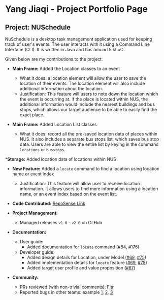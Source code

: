 # Yang Jiaqi - Project Portfolio Page

## Project: NUSchedule

NuSchedule is a desktop task management application used for keeping track of user's events. The user interacts with it 
using a Command Line Interface (CLI). It is written in Java and has around 5 kLoC.

Given below are my contributions to the project:  
* __Main Frame:__ Added the Location classes to an event 
    * What it does: a location element will allow the user to save the location of their events. The location element 
    will also include additional information about the location. 
    * Justification: This feature will users to note down the location which the event is occurring at. 
    If the place is located within NUS, the additional information would include the nearest buildings and bus stops, 
    which allows our target audience to be able to easily find the exact place. 

* __Main Frame:__ Added Location List classes
    * What it does: record all the pre-saved location data of places within NUS. It also includes a separate bus stops 
    list, which saves bus stop data. Users are able to view the entire list by keying in the command `locations` or 
    `busstops`.
    
*__Storage:__ Added location data of locations within NUS

* __New Feature:__ Added a `locate` command to find a location using location name or event index
    * Justification: This feature will allow user to receive location information. It allows users to find more 
    information using a location name, or an event index based on the event list. 

* __Code Contributed:__ [RepoSense Link](https://nus-cs2113-ay2021s1.github.io/tp-dashboard/#breakdown=true&search=jiaaaqi&sort=groupTitle&sortWithin=title&since=2020-09-27&timeframe=commit&mergegroup=&groupSelect=groupByRepos&checkedFileTypes=docs~functional-code~test-code~other)

* __Project Management:__ 
    * Managed releases `v1.0` - `v2.0` on GitHub

* __Documentation:__
    * User guide: 
        * Added documentation for `locate` command ([#84](https://github.com/AY2021S1-CS2113T-F14-4/tp/pull/84), [#176](https://github.com/AY2021S1-CS2113T-F14-4/tp/pull/176))
    * Developer guide: 
        * Added design details for Location, under Model ([#69](https://github.com/AY2021S1-CS2113T-F14-4/tp/pull/69/files), [#75](https://github.com/AY2021S1-CS2113T-F14-4/tp/pull/75))
        * Added implementation details for `locate` feature ([#69](https://github.com/AY2021S1-CS2113T-F14-4/tp/pull/69/files), [#75](https://github.com/AY2021S1-CS2113T-F14-4/tp/pull/75))
        * Added target user profile and value proposition ([#67](https://github.com/AY2021S1-CS2113T-F14-4/tp/pull/67/files))
        
* __Community:__
    * PRs reviewed (with non-trivial comments): [Fitr](https://github.com/nus-cs2113-AY2021S1/tp/pull/16)
    * Reported bugs in other teams: example [1](https://github.com/AY2021S1-CS2113T-W12-4/tp/issues/323), [2](https://github.com/AY2021S1-CS2113T-W12-4/tp/issues/319), [3](https://github.com/AY2021S1-CS2113T-W12-4/tp/issues/322)